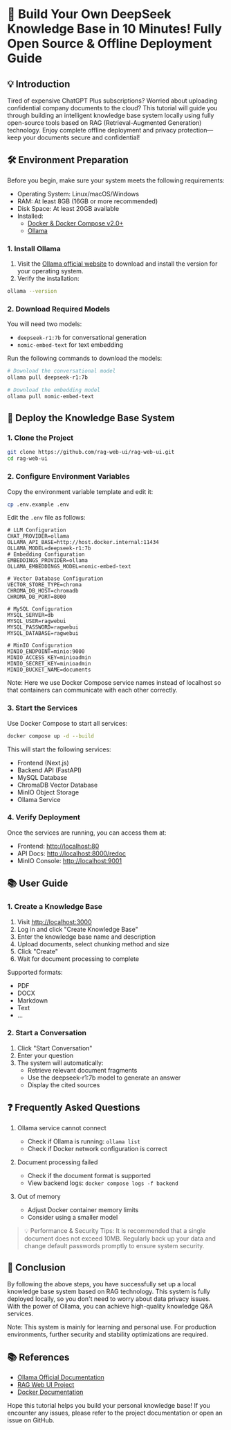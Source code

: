 # 🚀 Build Your Own DeepSeek Knowledge Base in 10 Minutes! Fully Open Source & Offline Deployment Guide

## 💡 Introduction

Tired of expensive ChatGPT Plus subscriptions? Worried about uploading confidential company documents to the cloud? This tutorial will guide you through building an intelligent knowledge base system locally using fully open-source tools based on RAG (Retrieval-Augmented Generation) technology. Enjoy complete offline deployment and privacy protection—keep your documents secure and confidential!

## 🛠️ Environment Preparation

Before you begin, make sure your system meets the following requirements:

- Operating System: Linux/macOS/Windows
- RAM: At least 8GB (16GB or more recommended)
- Disk Space: At least 20GB available
- Installed:
   - [Docker & Docker Compose v2.0+](https://docs.docker.com/get-docker/)
   - [Ollama](https://ollama.com/)

### 1. Install Ollama

1. Visit the [Ollama official website](https://ollama.com/) to download and install the version for your operating system.
2. Verify the installation:

````bash
ollama --version
````

### 2. Download Required Models

You will need two models:

- `deepseek-r1:7b` for conversational generation
- `nomic-embed-text` for text embedding

Run the following commands to download the models:

````bash
# Download the conversational model
ollama pull deepseek-r1:7b

# Download the embedding model
ollama pull nomic-embed-text
````

## 🔧 Deploy the Knowledge Base System

### 1. Clone the Project

````bash
git clone https://github.com/rag-web-ui/rag-web-ui.git
cd rag-web-ui
````

### 2. Configure Environment Variables

Copy the environment variable template and edit it:

````bash
cp .env.example .env
````

Edit the `.env` file as follows:

````env
# LLM Configuration
CHAT_PROVIDER=ollama
OLLAMA_API_BASE=http://host.docker.internal:11434
OLLAMA_MODEL=deepseek-r1:7b
# Embedding Configuration
EMBEDDINGS_PROVIDER=ollama
OLLAMA_EMBEDDINGS_MODEL=nomic-embed-text

# Vector Database Configuration
VECTOR_STORE_TYPE=chroma
CHROMA_DB_HOST=chromadb
CHROMA_DB_PORT=8000

# MySQL Configuration
MYSQL_SERVER=db
MYSQL_USER=ragwebui
MYSQL_PASSWORD=ragwebui
MYSQL_DATABASE=ragwebui

# MinIO Configuration
MINIO_ENDPOINT=minio:9000
MINIO_ACCESS_KEY=minioadmin
MINIO_SECRET_KEY=minioadmin
MINIO_BUCKET_NAME=documents
````

Note: Here we use Docker Compose service names instead of localhost so that containers can communicate with each other correctly.

### 3. Start the Services

Use Docker Compose to start all services:

````bash
docker compose up -d --build
````

This will start the following services:

- Frontend (Next.js)
- Backend API (FastAPI)
- MySQL Database
- ChromaDB Vector Database
- MinIO Object Storage
- Ollama Service

### 4. Verify Deployment

Once the services are running, you can access them at:

- Frontend: <http://localhost:80>
- API Docs: <http://localhost:8000/redoc>
- MinIO Console: <http://localhost:9001>

## 📚 User Guide

### 1. Create a Knowledge Base

1. Visit <http://localhost:3000>
2. Log in and click "Create Knowledge Base"
3. Enter the knowledge base name and description
4. Upload documents, select chunking method and size
5. Click "Create"
6. Wait for document processing to complete

Supported formats:

- PDF
- DOCX
- Markdown
- Text
- ...
### 2. Start a Conversation

1. Click "Start Conversation"
2. Enter your question
3. The system will automatically:
   - Retrieve relevant document fragments
   - Use the deepseek-r1:7b model to generate an answer
   - Display the cited sources

## ❓ Frequently Asked Questions

1. Ollama service cannot connect
   - Check if Ollama is running: `ollama list`
   - Check if Docker network configuration is correct

2. Document processing failed
   - Check if the document format is supported
   - View backend logs: `docker compose logs -f backend`

3. Out of memory
   - Adjust Docker container memory limits
   - Consider using a smaller model

> 💡 Performance & Security Tips: It is recommended that a single document does not exceed 10MB. Regularly back up your data and change default passwords promptly to ensure system security.

## 🎯 Conclusion

By following the above steps, you have successfully set up a local knowledge base system based on RAG technology. This system is fully deployed locally, so you don't need to worry about data privacy issues. With the power of Ollama, you can achieve high-quality knowledge Q&A services.

Note: This system is mainly for learning and personal use. For production environments, further security and stability optimizations are required.

## 📚 References

- [Ollama Official Documentation](https://ollama.com/)
- [RAG Web UI Project](https://github.com/rag-web-ui/rag-web-ui)
- [Docker Documentation](https://docs.docker.com/)

Hope this tutorial helps you build your personal knowledge base! If you encounter any issues, please refer to the project documentation or open an issue on GitHub.

